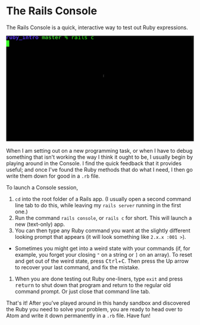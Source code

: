 # The Rails Console

The Rails Console is a quick, interactive way to test out Ruby expressions.

![](/assets/rails_console.gif)

When I am setting out on a new programming task, or when I have to debug something that isn't working the way I think it ought to be, I usually begin by playing around in the Console. I find the quick feedback that it provides useful; and once I've found the Ruby methods that do what I need, I then go write them down for good in a `.rb` file.

To launch a Console session,

 1. `cd` into the root folder of a Rails app. (I usually open a second command line tab to do this, while leaving my `rails server` running in the first one.)
 1. Run the command `rails console`, or `rails c` for short. This will launch a new (text-only) app.
 1. You can then type any Ruby command you want at the slightly different looking prompt that appears (it will look something like `2.x.x :001 >`).
  - Sometimes you might get into a weird state with your commands (if, for example, you forget your closing `"` on a string or `]` on an array). To reset and get out of the weird state, press <kbd>Ctrl</kbd>+<kbd>C</kbd>. Then press the Up arrow to recover your last command, and fix the mistake.
 1. When you are done testing out Ruby one-liners, type `exit` and press <kbd>return</kbd> to shut down that program and return to the regular old command prompt. Or just close that command line tab.
 
That's it! After you've played around in this handy sandbox and discovered the Ruby you need to solve your problem, you are ready to head over to Atom and write it down permanently in a `.rb` file. Have fun!


